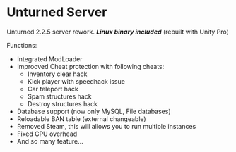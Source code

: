 # Unturned Server

Unturned 2.2.5 server rework.
 ***Linux binary included***
 (rebuilt with Unity Pro)

Functions:
* Integrated ModLoader
* Improoved Cheat protection with following cheats:
  * Inventory clear hack
  * Kick player with speedhack issue
  * Car teleport hack
  * Spam structures hack
  * Destroy structures hack
* Database support (now only MySQL, File databases)
* Reloadable BAN table (external changeable)
* Removed Steam, this will allows you to run multiple instances
* Fixed CPU overhead
* And so many feature...

